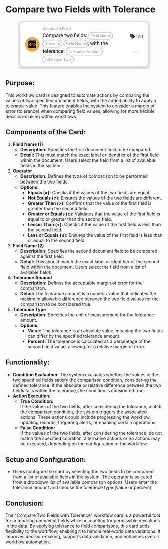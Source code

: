 # Compare two Fields with Tolerance

<figure><img src="../../../../.gitbook/assets/image (12).png" alt="" width="563"><figcaption></figcaption></figure>

## **Purpose:**

This workflow card is designed to automate actions by comparing the values of two specified document fields, with the added ability to apply a tolerance value. This feature enables the system to consider a margin of error (tolerance) when comparing field values, allowing for more flexible decision-making within workflows.

## **Components of the Card:**

1. **Field Name (1)**
   * **Description:** Specifies the first document field to be compared.
   * **Detail:** This must match the exact label or identifier of the first field within the document. Users select the field from a list of available fields in the system.
2. **Operator**
   * **Description:** Defines the type of comparison to be performed between the two fields.
   * **Options:**
     * **Equals (=):** Checks if the values of the two fields are equal.
     * **Not Equals (≠):** Ensures the values of the two fields are different.
     * **Greater Than (>):** Confirms that the value of the first field is greater than the second field.
     * **Greater or Equals (≥):** Validates that the value of the first field is equal to or greater than the second field.
     * **Lesser Than (<):** Checks if the value of the first field is less than the second field.
     * **Less or Equals (≤):** Ensures the value of the first field is less than or equal to the second field.
3. **Field Name (2)**
   * **Description:** Specifies the second document field to be compared against the first field.
   * **Detail:** This should match the exact label or identifier of the second field within the document. Users select the field from a list of available fields
4. **Tolerance Amount**
   * **Description:** Defines the acceptable margin of error for the comparison.
   * **Detail:** The tolerance amount is a numeric value that indicates the maximum allowable difference between the two field values for the comparison to be considered true.
5. **Tolerance Type**
   * **Description:** Specifies the unit of measurement for the tolerance amount.
   * **Options:**
     * **Value:** The tolerance is an absolute value, meaning the two fields can differ by the specified tolerance amount.
     * **Percent:** The tolerance is calculated as a percentage of the second field value, allowing for a relative margin of error.

## **Functionality:**

* **Condition Evaluation:** The system evaluates whether the values in the two specified fields satisfy the comparison condition, considering the defined tolerance. If the absolute or relative difference between the two fields falls within the tolerance, the condition is considered true.
* **Action Execution:**
  * **True Condition:**\
    If the values of the two fields, after considering the tolerance, match the comparison condition, the system triggers the associated actions. These actions could include progressing the workflow, updating records, triggering alerts, or enabling certain operations.
  * **False Condition:**\
    If the values of the two fields, after considering the tolerance, do not match the specified condition, alternative actions or no actions may be executed, depending on the configuration of the workflow.

## **Setup and Configuration:**

* Users configure the card by selecting the two fields to be compared from a list of available fields in the system. The operator is selected from a dropdown list of available comparison options. Users enter the tolerance amount and choose the tolerance type (value or percent).&#x20;

## **Conclusion:**

The "Compare Two Fields with Tolerance" workflow card is a powerful tool for comparing document fields while accounting for permissible deviations in the data. By applying tolerance to field comparisons, this card adds flexibility to the workflow, enabling it to handle real-world data variations. It improves decision-making, supports data validation, and enhances overall workflow automation.
